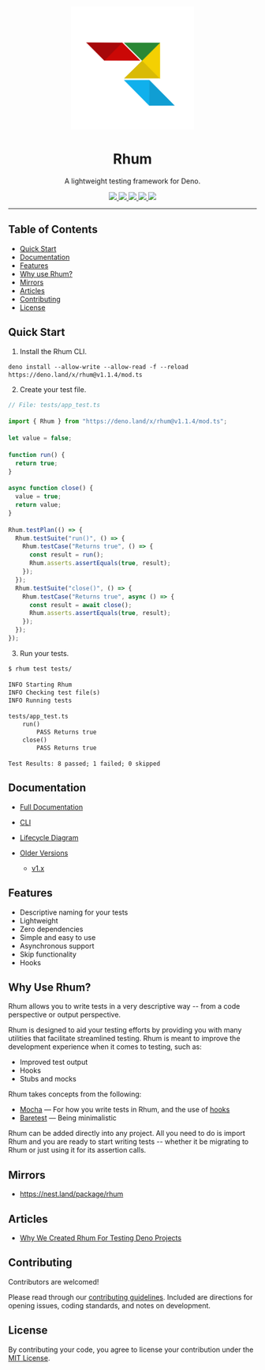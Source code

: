 <p align="center">
  <img src="./logo.svg" height="250" alt="Rhum - A lightweight testing framework for Deno.">
  <h1 align="center">Rhum</h1>
</p>
<p align="center">A lightweight testing framework for Deno.</p>
<p align="center">
  <a href="https://github.com/drashland/rhum/releases">
    <img src="https://img.shields.io/github/release/drashland/rhum.svg?color=bright_green&label=latest">
  </a>
  <a href="https://github.com/drashland/rhum/actions">
    <img src="https://img.shields.io/github/workflow/status/drashland/rhum/master?label=ci">
  </a>
  <a href="https://discord.gg/SgejNXq">
    <img src="https://img.shields.io/badge/chat-on%20discord-blue">
  </a>
  <a href="https://twitter.com/drash_land">
    <img src="https://img.shields.io/twitter/url?label=%40drash_land&style=social&url=https%3A%2F%2Ftwitter.com%2Fdrash_land">
  </a>
  <a href="https://www.youtube.com/watch?v=WhG5hLrcaVQ&list=PLlFUbR9MhiNU9VlCi97JkahXyDYcL_vUz&ab_channel=drashland">
    <img src="https://img.shields.io/badge/Tutorials-YouTube-red">
  </a>
</p>

---

## Table of Contents
- [Quick Start](#quick-start)
- [Documentation](#documentation)
- [Features](#features)
- [Why use Rhum?](#why-use-rhum)
- [Mirrors](#mirrors)
- [Articles](#articles)
- [Contributing](#contributing)
- [License](#license)

## Quick Start

1. Install the Rhum CLI.

```shell
deno install --allow-write --allow-read -f --reload https://deno.land/x/rhum@v1.1.4/mod.ts
```

2. Create your test file.

```typescript
// File: tests/app_test.ts

import { Rhum } from "https://deno.land/x/rhum@v1.1.4/mod.ts";

let value = false;

function run() {
  return true;
}

async function close() {
  value = true;
  return value;
}

Rhum.testPlan(() => {
  Rhum.testSuite("run()", () => {
    Rhum.testCase("Returns true", () => {
      const result = run();
      Rhum.asserts.assertEquals(true, result);
    });
  });
  Rhum.testSuite("close()", () => {
    Rhum.testCase("Returns true", async () => {
      const result = await close();
      Rhum.asserts.assertEquals(true, result);
    });
  });
});

```

3. Run your tests.

```
$ rhum test tests/

INFO Starting Rhum
INFO Checking test file(s)
INFO Running tests

tests/app_test.ts
    run()
        PASS Returns true
    close()
        PASS Returns true

Test Results: 8 passed; 1 failed; 0 skipped
```

## Documentation

* [Full Documentation](https://drash.land/rhum)

* [CLI](https://drash.land/rhum/#/cli)

* [Lifecycle Diagram](https://drash.land/rhum/#/lifecycle-diagram)

* [Older Versions](https://drash.land/rhum/#/archive)

    * [v1.x](https://drash.land/rhum/#/archive/v1x)

## Features

- Descriptive naming for your tests
- Lightweight
- Zero dependencies
- Simple and easy to use
- Asynchronous support
- Skip functionality
- Hooks

## Why Use Rhum?

Rhum allows you to write tests in a very descriptive way -- from a code perspective or output perspective.

Rhum is designed to aid your testing efforts by providing you with many utilities that facilitate streamlined testing. Rhum is meant to improve the development experience when it comes to testing, such as:

- Improved test output
- Hooks
- Stubs and mocks

Rhum takes concepts from the following:

* <a href="https://mochajs.org/" target="_BLANK">Mocha</a> &mdash; For how you write tests in Rhum, and the use of <a href="https://mochajs.org/#hooks" target="_BLANK">hooks</a>
* <a href="https://volument.com/baretest" target="_BLANK">Baretest</a> &mdash; Being minimalistic

Rhum can be added directly into any project. All you need to do is import Rhum and you are ready to start writing tests -- whether it be migrating to Rhum or just using it for its assertion calls.

## Mirrors

* https://nest.land/package/rhum

## Articles

* [Why We Created Rhum For Testing Deno Projects](https://dev.to/crookse_/why-we-created-rhum-for-testing-deno-projects-33mf)

## Contributing

Contributors are welcomed!

Please read through our [contributing guidelines](./.github/CONTRIBUTING.md). Included are directions for opening issues, coding standards, and notes on development.

## License

By contributing your code, you agree to license your contribution under the [MIT License](./LICENSE).
